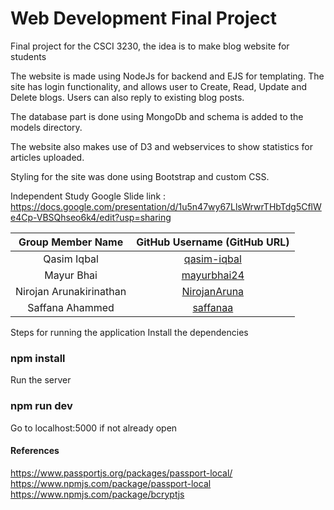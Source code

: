 # Web Development Final Project
Final project for the CSCI 3230, the idea is to make blog website for students

The website is made using NodeJs for backend and EJS for templating. 
The site has login functionality, and allows user to Create, Read, Update and Delete blogs. Users can also reply to existing blog posts.

The database part is done using MongoDb and schema is added to the models directory.

The website also makes use of D3 and webservices to show statistics for articles uploaded.

Styling for the site was done using Bootstrap and custom CSS.

Independent Study Google Slide link : 
https://docs.google.com/presentation/d/1u5n47wy67LlsWrwrTHbTdg5CflWe4Cp-VBSQhseo6k4/edit?usp=sharing

| Group Member Name | GitHub Username (GitHub URL)|
| :------------------------:|:--------------------------------------:|
| Qasim Iqbal | [qasim-iqbal](https://github.com/qasim-iqbal) |
| Mayur Bhai | [mayurbhai24](https://github.com/mayurbhai24) |
| Nirojan Arunakirinathan | [NirojanAruna](https://github.com/NirojanAruna) |
| Saffana Ahammed | [saffanaa](https://github.com/saffanaa) |

Steps for running the application
Install the dependencies
### npm install

Run the server
### npm run dev

Go to localhost:5000 if not already open

#### References
https://www.passportjs.org/packages/passport-local/
https://www.npmjs.com/package/passport-local
https://www.npmjs.com/package/bcryptjs
